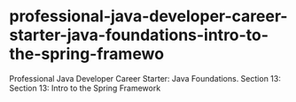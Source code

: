 # professional-java-developer-career-starter-java-foundations-intro-to-the-spring-framewo
Professional Java Developer Career Starter: Java Foundations. Section 13: Section 13: Intro to the Spring Framework

